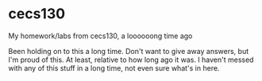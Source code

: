# cecs130
My homework/labs from cecs130, a loooooong time ago

Been holding on to this a long time. Don't want to give away answers, but I'm proud of this. At least, relative to how long ago it was. I haven't messed with any of this stuff in a long time, not even sure what's in here.
